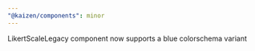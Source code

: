 ```yaml
---
"@kaizen/components": minor
---
```


LikertScaleLegacy component now supports a blue colorschema variant

